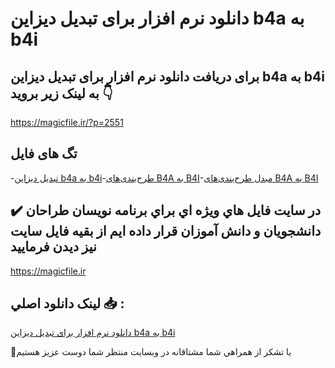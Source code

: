 # دانلود نرم افزار برای تبدیل دیزاین b4a به b4i

## برای دریافت دانلود نرم افزار برای تبدیل دیزاین b4a به b4i به لینک زیر بروید 👇

https://magicfile.ir/?p=2551

## تگ های فایل

-[تبدیل دیزاین b4a به b4i](https://magicfile.ir/product/%d9%86%d8%b1%d9%85-%d8%a7%d9%81%d8%b2%d8%a7%d8%b1-%d8%a8%d8%b1%d8%a7%db%8c-%d8%aa%d8%a8%d8%af%db%8c%d9%84-%d8%af%db%8c%d8%b2%d8%a7%db%8c%d9%86-b4a-%d8%a8%d9%87-b4i/)-[طرح‌بندی‌های B4A به B4I](https://magicfile.ir/product/%d9%86%d8%b1%d9%85-%d8%a7%d9%81%d8%b2%d8%a7%d8%b1-%d8%a8%d8%b1%d8%a7%db%8c-%d8%aa%d8%a8%d8%af%db%8c%d9%84-%d8%af%db%8c%d8%b2%d8%a7%db%8c%d9%86-b4a-%d8%a8%d9%87-b4i/)-[مبدل طرح‌بندی‌های B4A به B4I](https://magicfile.ir/product/%d9%86%d8%b1%d9%85-%d8%a7%d9%81%d8%b2%d8%a7%d8%b1-%d8%a8%d8%b1%d8%a7%db%8c-%d8%aa%d8%a8%d8%af%db%8c%d9%84-%d8%af%db%8c%d8%b2%d8%a7%db%8c%d9%86-b4a-%d8%a8%d9%87-b4i/)

## ✔️ در سايت فايل هاي ويژه اي براي برنامه نويسان طراحان دانشجويان و دانش آموزان قرار داده ايم از بقيه فايل سايت نيز ديدن فرماييد

https://magicfile.ir


## لينک دانلود اصلي 📥 :

[دانلود نرم افزار برای تبدیل دیزاین b4a به b4i](https://magicfile.ir/product/%d9%86%d8%b1%d9%85-%d8%a7%d9%81%d8%b2%d8%a7%d8%b1-%d8%a8%d8%b1%d8%a7%db%8c-%d8%aa%d8%a8%d8%af%db%8c%d9%84-%d8%af%db%8c%d8%b2%d8%a7%db%8c%d9%86-b4a-%d8%a8%d9%87-b4i/) 


🙏با تشکر از همراهي شما مشتاقانه در وبسایت منتظر شما دوست عزیز هستیم

